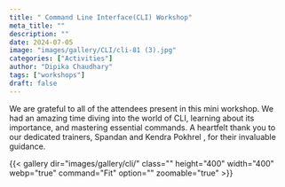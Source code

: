 ```yaml
---
title: " Command Line Interface(CLI) Workshop"
meta_title: ""
description: ""
date: 2024-07-05
image: "images/gallery/CLI/cli-81 (3).jpg"
categories: ["Activities"]
author: "Dipika Chaudhary"
tags: ["workshops"]
draft: false
---
```


We are grateful to all of the attendees present in this mini workshop. We had an amazing time diving into the world of CLI, learning about its importance, and mastering essential commands.
A heartfelt thank you to our dedicated trainers, Spandan  and Kendra Pokhrel , for their invaluable guidance.

{{< gallery dir="images/gallery/cli/" class="" height="400" width="400" webp="true" command="Fit" option="" zoomable="true" >}}


